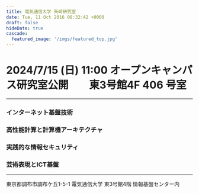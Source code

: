 ```yaml
---
title: 電気通信大学 矢﨑研究室
date: Tue, 11 Oct 2016 08:32:42 +0000
draft: false
hideDate: true
cascade:
  featured_image: '/imgs/featured_top.jpg'
---
```


# 2024/7/15 (日) 11:00 オープンキャンパス研究室公開　　東3号館4F 406 号室

---

### インターネット基盤技術
### 高性能計算と計算機アーキテクチャ
### 実践的な情報セキュリティ
### 芸術表現とICT基盤

---

東京都調布市調布ケ丘1-5-1 電気通信大学 東3号館4階 情報基盤センター内
